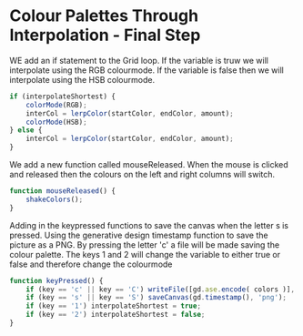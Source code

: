 # Colour Palettes Through Interpolation - Final Step

WE add an if statement to the Grid loop. If the variable is truw we will interpolate using the RGB colourmode. If the variable is false then we will interpolate using the HSB colourmode.

```js
if (interpolateShortest) {
    colorMode(RGB);
    interCol = lerpColor(startColor, endColor, amount);
    colorMode(HSB);
} else {
    interCol = lerpColor(startColor, endColor, amount);
}
```

We add a new function called mouseReleased. When the mouse is clicked and released then the colours on the left and right columns will switch.

```js
function mouseReleased() {
    shakeColors();
}

```

Adding in the keypressed functions to save the canvas when the letter s is pressed. Using the generative design timestamp function to save the picture as a PNG.
By pressing the letter 'c' a file will be made saving the colour palette.
The keys 1 and 2 will change the variable to either true or false and therefore change the colourmode

```js
function keyPressed() {
    if (key == 'c' || key == 'C') writeFile([gd.ase.encode( colors )], gd.timestamp(), 'ase');
    if (key == 's' || key == 'S') saveCanvas(gd.timestamp(), 'png');
    if (key == '1') interpolateShortest = true;
    if (key == '2') interpolateShortest = false;
}

```
